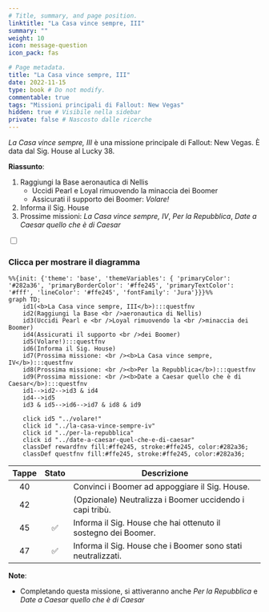 ```yaml
---
# Title, summary, and page position.
linktitle: "La Casa vince sempre, III"
summary: ""
weight: 10
icon: message-question
icon_pack: fas

# Page metadata.
title: "La Casa vince sempre, III"
date: 2022-11-15
type: book # Do not modify.
commentable: true
tags: "Missioni principali di Fallout: New Vegas"
hidden: true # Visibile nella sidebar
private: false # Nascosto dalle ricerche
---
```


<div class="fnv">


*La Casa vince sempre, III* è una missione principale di Fallout: New Vegas. È data dal Sig. House al Lucky 38.

**Riassunto**:
1. Raggiungi la Base aeronautica di Nellis
   - Uccidi Pearl e Loyal rimuovendo la minaccia dei Boomer
   - Assicurati il supporto dei Boomer: *Volare!*
2. Informa il Sig. House
3. Prossime missioni: *La Casa vince sempre, IV*, *Per la Repubblica*, *Date a Caesar quello che è di Caesar*

<section class="chart-collapse">
<input type="checkbox" name="collapse2" id="handle2">
<h3 class="handle">
<label for="handle2">Clicca per mostrare il diagramma</label>
</h3>
<div class="content">

```mermaid
%%{init: {'theme': 'base', 'themeVariables': { 'primaryColor': '#282a36', 'primaryBorderColor': '#ffe245', 'primaryTextColor': '#fff', 'lineColor': '#ffe245', 'fontFamily': 'Jura'}}}%%
graph TD;
    id1(<b>La Casa vince sempre, III</b>):::questfnv
    id2(Raggiungi la Base <br />aeronautica di Nellis)
    id3(Uccidi Pearl e <br />Loyal rimuovendo la <br />minaccia dei Boomer)
    id4(Assicurati il supporto <br />dei Boomer)
    id5(Volare!):::questfnv
    id6(Informa il Sig. House)
    id7(Prossima missione: <br /><b>La Casa vince sempre, IV</b>):::questfnv
    id8(Prossima missione: <br /><b>Per la Repubblica</b>):::questfnv
    id9(Prossima missione: <br /><b>Date a Caesar quello che è di Caesar</b>):::questfnv
    id1-->id2-->id3 & id4
    id4-->id5
    id3 & id5-->id6-->id7 & id8 & id9
    
    click id5 "../volare!"
    click id "../la-casa-vince-sempre-iv"
    click id "../per-la-repubblica"
    click id "../date-a-caesar-quel-che-e-di-caesar"
    classDef rewardfnv fill:#ffe245, stroke:#ffe245, color:#282a36;
    classDef questfnv fill:#ffe245, stroke:#ffe245, color:#282a36;
```

</div>
</section>

| Tappe |       Stato        | Descrizione |
|:-----:|:------------------:| ----------- |
|                           40                          |            | Convinci i Boomer ad appoggiare il Sig. House.                                                                                                                              |
|                           42                          |            | (Opzionale) Neutralizza i Boomer uccidendo i capi tribù.                                                                                                                    |
|                           45                          | :white_check_mark: | Informa il Sig. House che hai ottenuto il sostegno dei Boomer.                                                                                                              |
|                           47                          | :white_check_mark: | Informa il Sig. House che i Boomer sono stati neutralizzati.                                                                                                                |




**Note**:
- Completando questa missione, si attiveranno anche *Per la Repubblica* e *Date a Caesar quello che è di Caesar*


</div>


